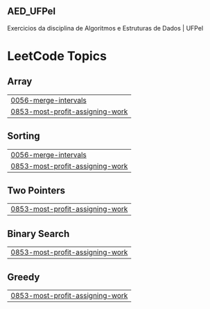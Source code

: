 ## AED_UFPel
 Exercicios da disciplina de Algoritmos e Estruturas de Dados | UFPel

<!---LeetCode Topics Start-->
# LeetCode Topics
## Array
|  |
| ------- |
| [0056-merge-intervals](https://github.com/DLedebuhr/AED_UFPel/tree/master/0056-merge-intervals) |
| [0853-most-profit-assigning-work](https://github.com/DLedebuhr/AED_UFPel/tree/master/0853-most-profit-assigning-work) |
## Sorting
|  |
| ------- |
| [0056-merge-intervals](https://github.com/DLedebuhr/AED_UFPel/tree/master/0056-merge-intervals) |
| [0853-most-profit-assigning-work](https://github.com/DLedebuhr/AED_UFPel/tree/master/0853-most-profit-assigning-work) |
## Two Pointers
|  |
| ------- |
| [0853-most-profit-assigning-work](https://github.com/DLedebuhr/AED_UFPel/tree/master/0853-most-profit-assigning-work) |
## Binary Search
|  |
| ------- |
| [0853-most-profit-assigning-work](https://github.com/DLedebuhr/AED_UFPel/tree/master/0853-most-profit-assigning-work) |
## Greedy
|  |
| ------- |
| [0853-most-profit-assigning-work](https://github.com/DLedebuhr/AED_UFPel/tree/master/0853-most-profit-assigning-work) |
<!---LeetCode Topics End-->